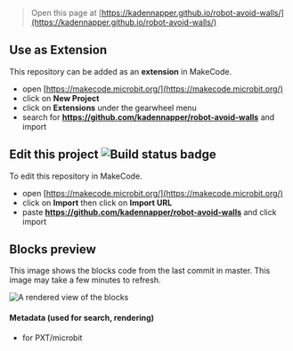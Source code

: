 
> Open this page at [https://kadennapper.github.io/robot-avoid-walls/](https://kadennapper.github.io/robot-avoid-walls/)

## Use as Extension

This repository can be added as an **extension** in MakeCode.

* open [https://makecode.microbit.org/](https://makecode.microbit.org/)
* click on **New Project**
* click on **Extensions** under the gearwheel menu
* search for **https://github.com/kadennapper/robot-avoid-walls** and import

## Edit this project ![Build status badge](https://github.com/kadennapper/robot-avoid-walls/workflows/MakeCode/badge.svg)

To edit this repository in MakeCode.

* open [https://makecode.microbit.org/](https://makecode.microbit.org/)
* click on **Import** then click on **Import URL**
* paste **https://github.com/kadennapper/robot-avoid-walls** and click import

## Blocks preview

This image shows the blocks code from the last commit in master.
This image may take a few minutes to refresh.

![A rendered view of the blocks](https://github.com/kadennapper/robot-avoid-walls/raw/master/.github/makecode/blocks.png)

#### Metadata (used for search, rendering)

* for PXT/microbit
<script src="https://makecode.com/gh-pages-embed.js"></script><script>makeCodeRender("{{ site.makecode.home_url }}", "{{ site.github.owner_name }}/{{ site.github.repository_name }}");</script>
